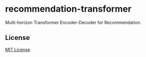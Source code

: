 # recommendation-transformer
Multi-horizon Transformer Encoder-Decoder for Recommendation.


## License
[MIT License](LICENSE)
